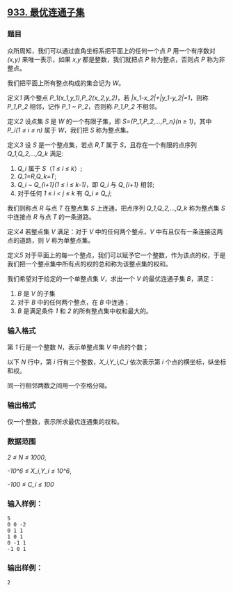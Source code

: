 ## [933. 最优连通子集](https://www.acwing.com/problem/content/935/)

### 题目

众所周知，我们可以通过直角坐标系把平面上的任何一个点 *P* 用一个有序数对 *(x,y)* 来唯一表示，如果 *x,y* 都是整数，我们就把点 *P* 称为整点，否则点 *P* 称为非整点。

我们把平面上所有整点构成的集合记为 *W*。

定义*1* 两个整点 *P_1(x_1,y_1),P_2(x_2,y_2)*，若 *|x_1-x_2|+|y_1-y_2|=1*，则称 *P_1,P_2* 相邻，记作 *P_1 ~ P_2*，否则称 *P_1,P_2* 不相邻。

定义*2* 设点集 *S* 是 *W* 的一个有限子集，即 *S={P_1,P_2,…,P_n}(n ≥ 1)*，其中 *P_i(1 ≤ i ≤ n)* 属于 *W*，我们把 *S* 称为整点集。

定义*3* 设 *S* 是一个整点集，若点 *R,T* 属于 *S*，且存在一个有限的点序列 *Q_1,Q_2,…,Q_k* 满足:

1. *Q_i* 属于 *S*（*1 ≤ i ≤ k*）;
2. *Q_1=R,Q_k=T*;
3. *Q_i ~ Q_{i+1}(1 ≤ i ≤ k-1)*，即 *Q_i* 与 *Q_{i+1}* 相邻;
4. 对于任何 *1 ≤ i < j ≤ k* 有 *Q_i ≠ Q_j*;

我们则称点 *R* 与点 *T* 在整点集 *S* 上连通，把点序列 *Q_1,Q_2,…,Q_k* 称为整点集 *S* 中连接点 *R* 与点 *T* 的一条道路。

定义*4* 若整点集 *V* 满足：对于 *V* 中的任何两个整点，*V* 中有且仅有一条连接这两点的道路，则 *V* 称为单整点集。

定义*5* 对于平面上的每一个整点，我们可以赋予它一个整数，作为该点的权，于是我们把一个整点集中所有点的权的总和称为该整点集的权和。

我们希望对于给定的一个单整点集 *V*，求出一个 *V* 的最优连通子集 *B*，满足：

1. *B* 是 *V* 的子集
2. 对于 *B* 中的任何两个整点，在 *B* 中连通；
3. *B* 是满足条件 *1* 和 *2* 的所有整点集中权和最大的。

### 输入格式

第 *1* 行是一个整数 *N*，表示单整点集 *V* 中点的个数；

以下 *N* 行中，第 *i* 行有三个整数，*X_i,Y_i,C_i* 依次表示第 *i* 个点的横坐标，纵坐标和权。

同一行相邻两数之间用一个空格分隔。

### 输出格式

仅一个整数，表示所求最优连通集的权和。

### 数据范围

*2 ≤ N ≤ 1000*,

*-10^6 ≤ X_i,Y_i ≤ 10^6*,

*-100 ≤ C_i ≤ 100*

### 输入样例：

```
5
0 0 -2
0 1 1
1 0 1
0 -1 1
-1 0 1
```

### 输出样例：

```
2
```
